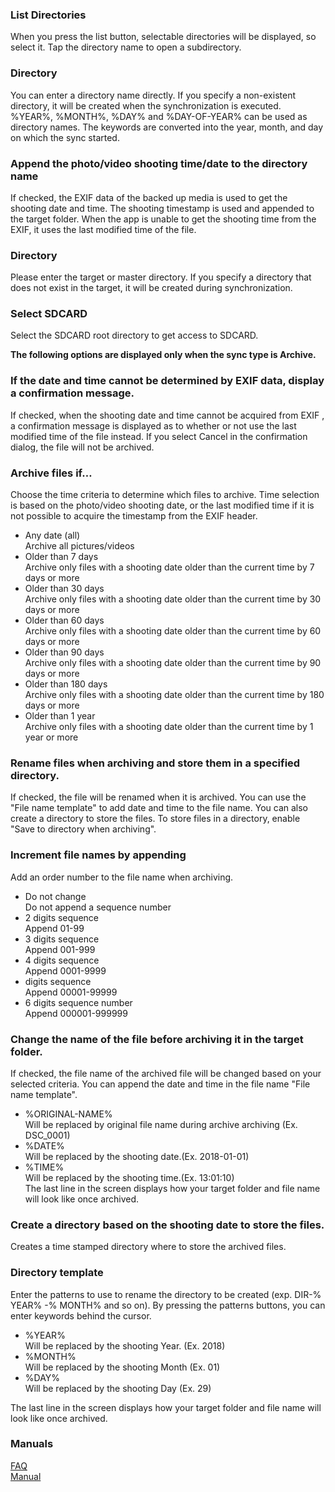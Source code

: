 ### List Directories  
When you press the list button, selectable directories will be displayed, so select it. Tap the directory name to open a subdirectory.  

### Directory  
You can enter a directory name directly. If you specify a non-existent directory, it will be created when the synchronization is executed.  
%YEAR%, %MONTH%, %DAY% and %DAY-OF-YEAR% can be used as directory names. The keywords are converted into the year, month, and day on which the sync started.  

### Append the photo/video shooting time/date to the directory name  
If checked, the EXIF data of the backed up media is used to get the shooting date and time. The shooting timestamp is used and appended to the target folder. When the app is unable to get the shooting time from the EXIF, it uses the last modified time of the file.  

### Directory  
Please enter the target or master directory. If you specify a directory that does not exist in the target, it will be created during synchronization.   

### Select SDCARD  
Select the SDCARD root directory to get access to SDCARD.   

**The following options are displayed only when the sync type is Archive.**  

### If the date and time cannot be determined by EXIF data, display a confirmation message.  
If checked, when the shooting date and time cannot be acquired from EXIF , a confirmation message is displayed as to whether or not use the last modified time of the file instead. If you select Cancel in the confirmation dialog, the file will not be archived.  

### Archive files if…  

Choose the time criteria to determine which files to archive. Time selection is based on the photo/video shooting date, or the last modified time if it is not possible to acquire the timestamp from the EXIF header.  

- Any date (all)  
Archive all pictures/videos  
- Older than 7 days  
Archive only files with a shooting date older than the current time by 7 days or more  
- Older than 30 days  
Archive only files with a shooting date older than the current time by 30 days or more  
- Older than 60 days  
Archive only files with a shooting date older than the current time by 60 days or more  
- Older than 90 days  
Archive only files with a shooting date older than the current time by 90 days or more  
- Older than 180 days  
Archive only files with a shooting date older than the current time by 180 days or more  
- Older than 1 year  
Archive only files with a shooting date older than the current time by 1 year or more  

### Rename files when archiving and store them in a specified directory.  

If checked, the file will be renamed when it is archived. You can use the "File name template" to add date and time to the file name. You can also create a directory to store the files. To store files in a directory, enable "Save to directory when archiving".   

### Increment file names by appending  

Add an order number to the file name when archiving.  

- Do not change  
Do not append a sequence number  
- 2 digits sequence  
Append 01-99  
- 3 digits sequence  
Append 001-999  
- 4 digits sequence  
 Append 0001-9999  
- digits sequence  
 Append 00001-99999  
- 6 digits sequence number  
 Append 000001-999999  

### Change the name of the file before archiving it in the target folder.   

If checked, the file name of the archived file will be changed based on your selected criteria. You can append the date and time in the file name "File name template".  

- %ORIGINAL-NAME%  
 Will be replaced by original file name during archive archiving (Ex. DSC_0001)  
- %DATE%  
 Will be replaced by the shooting date.(Ex. 2018-01-01)  
- %TIME%  
 Will be replaced by the shooting time.(Ex. 13:01:10)  
 The last line in the screen displays how your target folder and file name will look like once archived.  

### Create a directory based on the shooting date to store the files.  

Creates a time stamped directory where to store the archived files.  

### Directory template  

Enter the patterns to use to rename the directory to be created (exp. DIR-% YEAR% -% MONTH% and so on). By pressing the patterns buttons, you can enter keywords behind the cursor.  

- %YEAR%  
 Will be replaced by the shooting Year. (Ex. 2018)  
- %MONTH%  
 Will be replaced by the shooting Month (Ex. 01)  
- %DAY%  
 Will be replaced by the shooting Day (Ex. 29)  

The last line in the screen displays how your target folder and file name will look like once archived.  

### Manuals  
[FAQ](https://sentaroh.github.io/Documents/SMBSync2/SMBSync2_FAQ_EN.htm)  
[Manual](https://sentaroh.github.io/Documents/SMBSync2/SMBSync2_Desc_EN.htm)   
